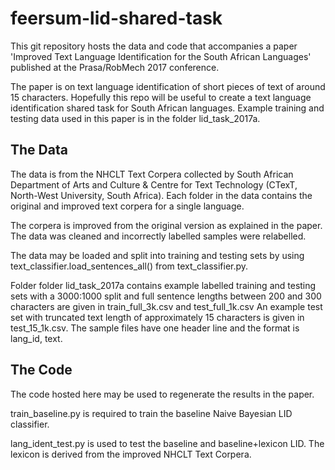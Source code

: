 # feersum-lid-shared-task
This git repository hosts the data and code that accompanies a paper 'Improved Text Language Identification for the South African Languages'
published at the Prasa/RobMech 2017 conference.

The paper is on text language identification of short pieces of text of around 15 characters. Hopefully this repo will be useful to create a text language
identification shared task for South African languages. Example training and testing data used in this paper is in the folder lid_task_2017a.

## The Data
The data is from the NHCLT Text Corpera collected by South African Department of Arts and Culture & Centre for Text Technology (CTexT,
North-West University, South Africa). Each folder in the data contains the original and improved text corpera for a single language.

The corpera is improved from the original version as explained in the paper. The data was cleaned and incorrectly labelled samples were
relabelled.

The data may be loaded and split into training and testing sets by using text_classifier.load_sentences_all() from text_classifier.py.

Folder folder lid_task_2017a contains example labelled training and testing sets with a 3000:1000 split and full sentence lengths between
200 and 300 characters are given in train_full_3k.csv and test_full_1k.csv An example test set with truncated text length of approximately
15 characters is given in test_15_1k.csv. The sample files have one header line and the format is lang_id, text.

## The Code
The code hosted here may be used to regenerate the results in the paper.

train_baseline.py is required to train the baseline Naive Bayesian LID classifier.

lang_ident_test.py is used to test the baseline and baseline+lexicon LID. The lexicon is derived from the improved NHCLT Text Corpera.

